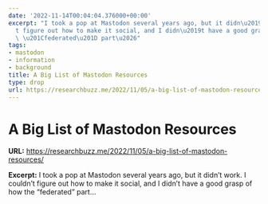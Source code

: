 ```yaml
---
date: '2022-11-14T00:04:04.376000+00:00'
excerpt: "I took a pop at Mastodon several years ago, but it didn\u2019t work. I couldn\u2019\
  t figure out how to make it social, and I didn\u2019t have a good grasp of how the\
  \ \u201Cfederated\u201D part\u2026"
tags:
- mastodon
- information
- background
title: A Big List of Mastodon Resources
type: drop
url: https://researchbuzz.me/2022/11/05/a-big-list-of-mastodon-resources/
---
```


# A Big List of Mastodon Resources

**URL:** https://researchbuzz.me/2022/11/05/a-big-list-of-mastodon-resources/

**Excerpt:** I took a pop at Mastodon several years ago, but it didn’t work. I couldn’t figure out how to make it social, and I didn’t have a good grasp of how the “federated” part…
